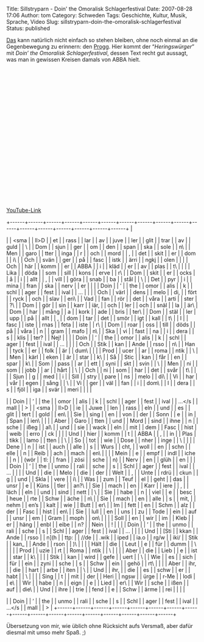 Title: Sillstryparn - Doin' the Omoralisk Schlagerfestival
Date: 2007-08-28 17:06
Author: tom
Category: Schweden
Tags: Geschichte, Kultur, Musik, Sprache, Video
Slug: sillstryparn-doin-the-omoralisk-schlagerfestival
Status: published

[Das](http://www.fiket.de/2007/08/28/abba-waterloo/) kann natürlich
nicht einfach so stehen bleiben, ohne noch einmal an die Gegenbewegung
zu erinnern: den
[Progg](http://www.fiket.de/2007/05/13/wort-der-woche-progg/). Hier
kommt der “*Heringswürger*” mit *Doin’ the Omoralisk Schlagerfestival*,
dessen Text recht gut aussagt, was man in gewissen Kreisen damals von
ABBA hielt.

<p>
<object width="425" height="350">
<param name="movie" value="http://www.youtube.com/v/ylzX73rskiE"></param><param name="wmode" value="transparent"></param>

<embed src="http://www.youtube.com/v/ylzX73rskiE" type="application/x-shockwave-flash" wmode="transparent" width="425" height="350">
</embed>
</object>
  
[YouTube-Link](http://youtube.com/watch?v=ylzX73rskiE)

</p>
<!--more Zum Liedtext mitsamt Übersetzung &raquo; -->

+------+------+------+------+------+------+------+------+------+------+------+------+------+------+------+------+------+
| </p> |
| <sma |
| ll>D |
| et   |
| rass |
| lar  |
| av   |
| juve |
| ler  |
| glit |
| trar |
| av   |
| guld |
| \    |
|  Dom |
| sjun |
| ger  |
| om   |
| den  |
| span |
| ska  |
| sole |
| n\   |
|  Men |
| garo |
| tter |
| inga |
| r    |
| och  |
| mord |
| ,    |
| det  |
| skit |
| er   |
| dom  |
| i\   |
|  Och |
| svän |
| ger  |
| på   |
| fasc |
| istk |
| ärri |
| ngkj |
| olen |
|      |
| Och  |
| här  |
| komm |
| er   |
| ABBA |
| i    |
| kläd |
| er   |
| av   |
| plas |
| t\   |
|      |
| Lika |
| döda |
| som  |
| sill |
| kons |
| erve |
| r\   |
|  Dom |
| skit |
| er   |
| ocks |
| å    |
| i    |
| allt |
| ,    |
| vill |
| göra |
| snab |
| ba   |
| stål |
| \    |
|  Det |
| pyr  |
| i    |
| mina |
| fran |
| ska  |
| nerv |
| er   |
|      |
| Doin |
| ’    |
| the  |
| omor |
| alis |
| k    |
| schl |
| ager |
| fest |
| ival |
| …    |
|      |
| Och  |
| värl |
| dens |
| melo |
| di,  |
| fört |
| ryck |
| och  |
| slav |
| eri\ |
|  Vad |
| fan  |
| rör  |
| det  |
| våra |
| arti |
| ster |
| ?\   |
|  Dom |
| gör  |
| sin  |
| karr |
| iär, |
| och  |
| ler  |
| och  |
| snäl |
| la   |
| är\  |
|  Dom |
| har  |
| mång |
| a    |
| kork |
| ade  |
| bris |
| ter\ |
|  Dom |
| stäl |
| ler  |
| upp  |
| på   |
| allt |
| ,    |
| dom  |
| tar  |
| det  |
| smör |
| igt  |
| kall |
| t\   |
|  I   |
| fasc |
| iste |
| rnas |
| feta |
| iste |
| r\   |
|  Dom |
| roar |
| oss  |
| till |
| döds |
| på   |
| våra |
| n    |
| gram |
| mafo |
| n\   |
|  Ska |
| vi   |
| fast |
| na   |
| i    |
| dera |
| s    |
| klis |
| ter? |
| Nej! |
|      |
| Doin |
| ’    |
| the  |
| omor |
| alis |
| k    |
| schl |
| ager |
| fest |
| ival |
| …    |
|      |
| Och  |
| Stik |
| kan  |
| Ande |
| rsso |
| n\   |
|  Han |
| tyck |
| er   |
| folk |
| är   |
| dum\ |
|      |
| Prod |
| ucer |
| ar   |
| roma |
| ntik |
| \    |
|  Men |
| kärl |
| eken |
| är   |
| star |
| k\   |
|  Så  |
| Stic |
| kan  |
| får  |
| en   |
| spar |
| k\   |
|  Som |
| pass |
| ar   |
| ett  |
| syni |
| skt  |
| svin |
| \    |
|  Men |
| ni   |
| som  |
| jobb |
| ar   |
| hårt |
| \    |
|  Och |
| ni   |
| som  |
| har  |
| det  |
| svår |
| t\   |
|      |
| Sjun |
| g    |
| med  |
| i    |
| Sill |
| stry |
| pare |
| ns   |
| melo |
| di\  |
|  Vi  |
| har  |
| vår  |
| egen |
| sång |
| \    |
|  Vi  |
| ger  |
| väl  |
| fan  |
| i    |
| dom\ |
|  I   |
| dera |
| s    |
| fjöl |
| iga  |
| svär |
| meri |
|      |
| <p>  |
| Doin |
| ’    |
| the  |
| omor |
| alis |
| k    |
| schl |
| ager |
| fest |
| ival |
| …</s |
| mall |
| >    |
| <sma |
| ll>D |
| ie   |
| Juwe |
| len  |
| rass |
| eln  |
| und  |
| es   |
| glit |
| tert |
| gold |
| en\  |
|  Sie |
| sing |
| en   |
| von  |
| der  |
| Sonn |
| e    |
| in   |
| Span |
| ien\ |
|      |
| Aber |
| Garo |
| tten |
| und  |
| Mord |
| sind |
| ihne |
| n    |
| sche |
| ißeg |
| al\  |
|  und |
| sie  |
| wack |
| eln  |
| mit  |
| dem  |
| Fasc |
| hist |
| weib |
| erro |
| ck   |
|      |
| Und  |
| hier |
| komm |
| t    |
| ABBA |
| ,    |
| in   |
| Plas |
| tikk |
| lamo |
| tten |
| \    |
|  So  |
| tot  |
| wie  |
| Dose |
| nher |
| inge |
| \    |
|      |
| Dene |
| n    |
| ist  |
| auch |
| alle |
| s    |
| Wurs |
| cht, |
| woll |
| en   |
| schn |
| elle |
| n    |
| Reib |
| ach  |
| mach |
| en\  |
|      |
| Mein |
| e    |
| empf |
| indl |
| iche |
| n    |
| (wör |
| tl:  |
| fran |
| zösi |
| sche |
| n)   |
| Nerv |
| en   |
| glüh |
| en   |
|      |
| Doin |
| ’    |
| the  |
| unmo |
| rali |
| sche |
| s    |
| Schl |
| ager |
| fest |
| ival |
| …    |
|      |
| Und  |
| die  |
| Melo |
| die  |
| der  |
| Welt |
| ,    |
| Unte |
| rdrü |
| ckun |
| g    |
| und  |
| Skla |
| vere |
| i\   |
|  Was |
| zum  |
| Teuf |
| el   |
| geht |
| das  |
| unsr |
| e    |
| Küns |
| tler |
| an?\ |
|  Sie |
| mach |
| en   |
| Karr |
| iere |
| ,    |
| läch |
| eln  |
| und  |
| sind |
| nett |
| \    |
|  Sie |
| habe |
| n    |
| viel |
| e    |
| besc |
| heue |
| rte  |
| Schw |
| äche |
| n\   |
|  Sie |
| mach |
| en   |
| alle |
| s    |
| mit, |
| nehm |
| en’s |
| kalt |
| wie  |
| Butt |
| er\  |
|  Im  |
| fett |
| en   |
| Schm |
| alz  |
| der  |
| Fasc |
| hist |
| en\  |
|  Sie |
| lull |
| en   |
| uns  |
| zu   |
| Tode |
| ein  |
| auf  |
| unsr |
| em   |
| Gram |
| moph |
| on\  |
|      |
| Soll |
| en   |
| wir  |
| im   |
| Kleb |
| er   |
| häng |
| enbl |
| eibe |
| n?   |
| Nein |
| !    |
|      |
| Doin |
| ’    |
| the  |
| unmo |
| rali |
| sche |
| s    |
| Schl |
| ager |
| fest |
| ival |
| …    |
|      |
| Und  |
| [Sti |
| kkan |
| Ande |
| rsso |
| n](h |
| ttp: |
| //de |
| .wik |
| iped |
| ia.o |
| rg/w |
| iki/ |
| Stik |
| kan_ |
| Ande |
| rson |
| )\   |
|      |
| Hält |
| die  |
| Leut |
| e    |
| für  |
| dumm |
| \    |
|      |
| Prod |
| uzie |
| rt   |
| Roma |
| ntik |
| \    |
|      |
| Aber |
| die  |
| Lieb |
| e    |
| ist  |
| star |
| k\   |
|      |
| Stik |
| kan  |
| wird |
| gefe |
| uert |
| \    |
|  Wie |
| es   |
| sich |
| für  |
| ein  |
| zyni |
| sche |
| s    |
| Schw |
| ein  |
| gehö |
| rt\  |
|      |
| Aber |
| ihr, |
| die  |
| hart |
| arbe |
| iten |
| \    |
|  Und |
| ihr, |
| die  |
| es   |
| schw |
| er   |
| habt |
| \    |
|      |
| Sing |
| t    |
| mit  |
| der  |
| Heri |
| ngsw |
| ürge |
| r-Me |
| lodi |
| e\   |
|  Wir |
| habe |
| n    |
| eign |
| e    |
| Lied |
| er\  |
|  Wir |
| sche |
| ißen |
| auf  |
| die\ |
|  Und |
| ihre |
| trie |
| fend |
| e    |
| Schw |
| ärme |
| rei  |
|      |
| <p>  |
| Doin |
| ’    |
| the  |
| unmo |
| rali |
| sche |
| s    |
| Schl |
| ager |
| fest |
| ival |
| …</s |
| mall |
| >    |
+------+------+------+------+------+------+------+------+------+------+------+------+------+------+------+------+------+

Übersetzung von mir, wie üblich ohne Rücksicht aufs Versmaß, aber dafür
diesmal mit umso mehr Spaß. ;)

